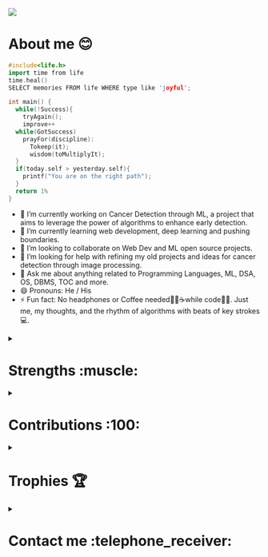 ![](https://camo.githubusercontent.com/992babdffd8c74a1502de375fbdf7e4d54773242/68747470733a2f2f6d656469612e67697068792e636f6d2f6d656469612f53576f536b4e36447854737a71494b4571762f67697068792e676966)

<h1> About me 😊  </h1>

```cpp
#include<life.h>
import time from life
time.heal()
SELECT memories FROM life WHERE type like 'joyful';

int main() {
  while(!Success){
    tryAgain();
    improve++
  while(GotSuccess)
    prayFor(discipline):
      Tokeep(it);
      wisdom(toMultiplyIt);
  }
  if(today.self > yesterday.self){
    printf("You are on the right path");
  }
  return 1%
}
```



- 🔭 I’m currently working on Cancer Detection through ML, a project that aims to leverage the power of algorithms to enhance early detection.
- 🌱 I’m currently learning  web development, deep learning and pushing boundaries.
- 👯 I’m looking to collaborate on Web Dev and ML open source projects.
- 🤔 I’m looking for help with refining my old projects and ideas  for cancer detection through image processing.
- 💬 Ask me about anything related to Programming Languages, ML, DSA, OS, DBMS, TOC and more.
- 😄 Pronouns: He / His
- ⚡ Fun fact: No headphones or Coffee needed🤫🎶☕while code👨‍💻. Just me, my thoughts, and the rhythm of algorithms with beats of key strokes💻.


 </details>
 <details>
   <summary>
     <h1>Strengths :muscle: </h1>
   </summary>


## Languages

<p>
  <img src="https://img.shields.io/badge/C-00599C?style=for-the-badge&logo=c&logoColor=white" />
  <img src="https://img.shields.io/badge/C%2B%2B-00599C?style=for-the-badge&logo=c%2B%2B&logoColor=white" />
  <img src="https://img.shields.io/badge/Java-ED8B00?style=for-the-badge&logo=java&logoColor=white" />
  <img src="https://img.shields.io/badge/Python-3776AB?style=for-the-badge&logo=python&logoColor=white" />
  <img src="https://img.shields.io/badge/HTML5-E34F26?style=for-the-badge&logo=html5&logoColor=white" />
  <img src="https://img.shields.io/badge/CSS3-1572B6?style=for-the-badge&logo=css3&logoColor=white" />
  <img src="https://img.shields.io/badge/JavaScript-323330?style=for-the-badge&logo=javascript&logoColor=F7DF1E" />
</p>

## Frameworks and Libraries

<p>
  <img src="https://img.shields.io/badge/Bootstrap-563D7C?style=for-the-badge&logo=bootstrap&logoColor=white" />
  <img src="https://img.shields.io/badge/Node.js-339933?style=for-the-badge&logo=nodedotjs&logoColor=white" />
  <img src="https://img.shields.io/badge/Express.js-000000?style=for-the-badge&logo=express&logoColor=white" />
  <img src="https://img.shields.io/badge/React-20232A?style=for-the-badge&logo=react&logoColor=61DAFB" />
</p>

## Tools

<p>
  <img src="https://img.shields.io/badge/Visual_Studio_Code-0078D4?style=for-the-badge&logo=visual%20studio%20code&logoColor=white" />
  <img src="https://img.shields.io/badge/GIT-E44C30?style=for-the-badge&logo=git&logoColor=white"/>
  <img src="https://img.shields.io/badge/jupyter-%23FA0F00.svg?style=for-the-badge&logo=jupyter&logoColor=white" />
</p>

## Database

<p>
  <img src="https://img.shields.io/badge/MySQL-00000F?style=for-the-badge&logo=mysql&logoColor=white" />
  <img src="https://img.shields.io/badge/MongoDB-4EA94B?style=for-the-badge&logo=mongodb&logoColor=white" />
</p>

</details>
<details>
  <summary>
    <h1>Contributions :100: </h1>
  </summary>

<p align="left">
<img align="center" src="https://github-readme-stats.vercel.app/api?username=shankar-singh-mahanty&show_icons=true&include_all_commits=true&theme=cobalt&hide_border=true" alt="My github stats"/> 

![Top Langs](https://github-readme-stats.vercel.app/api/top-langs/?username=shankar-singh-mahanty&theme=cobalt&hide_border=true)

</details>
<details>
  <summary>
    <h1>Trophies 	🏆 </h1>
  </summary>
  
![](https://github-trophies.vercel.app/?username=shankar-singh-mahanty&theme=darkhub&row=2&column=4)
 
</details>
<details>
  <summary>
    <h1>Contact me :telephone_receiver:	 </h1>
  </summary>

[<img alt="Github" src="https://img.shields.io/badge/GitHub-%2312100E.svg?&style=for-the-badge&logo=Github&logoColor=white" />](https://github.com/Shankar-Singh-Mahanty) 
[<img alt="LinkedIn" src="https://img.shields.io/badge/LinkedIn-%231DA1F2.svg?&style=for-the-badge&logo=LinkedIn&logoColor=white" />](https://www.linkedin.com/in/shankar-singh-mahanty-078621196/)
[<img alt="Instagram" src="https://img.shields.io/badge/Instagram-%23E4405F.svg?&style=for-the-badge&logo=Instagram&logoColor=white" />](https://www.instagram.com/shankar_singh_mahanty/)
  
